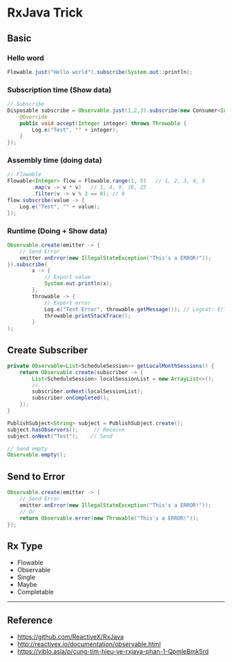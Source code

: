 # RxJava Trick

## Basic

### Hello word

```java
Flowable.just("Hello world").subscribe(System.out::println);
```

### Subscription time (Show data)

```java
// Subscribe
Disposable subscribe = Observable.just(1,2,3).subscribe(new Consumer<Integer>() {
    @Override
    public void accept(Integer integer) throws Throwable {
        Log.e("Test", "" + integer);
    }
});
```

### Assembly time (doing data)

```java
// Flowable
Flowable<Integer> flow = Flowable.range(1, 5)   // 1, 2, 3, 4, 5
        .map(v -> v * v)   // 1, 4, 9, 16, 25
        .filter(v -> v % 3 == 0); // 9
flow.subscribe(value -> {
    Log.e("Test", "" + value);
});
```

### Runtime (Doing + Show data)

```java
Observable.create(emitter -> {
    // Send Error
    emitter.onError(new IllegalStateException("This's a ERROR!"));
}).subscribe(
        x -> {
            // Export value
            System.out.println(x);
        },
        throwable -> {
            // Export error
            Log.e("Test Error", throwable.getMessage()); // Logcat: E/Test Error: This's a ERROR!
            throwable.printStackTrace();
        }
);
```

## Create Subscriber

```java
private Observable<List<ScheduleSession>> getLocalMonthSessions() {
    return Observable.create(subscriber -> {
        List<ScheduleSession> localSessionList = new ArrayList<>();
        //...
        subscriber.onNext(localSessionList);
        subscriber.onCompleted();
    });
}
```

```java
PublishSubject<String> subject = PublishSubject.create();
subject.hasObservers();     // Receive
subject.onNext("Test");    // Send
```

```java
// Send empty
Observable.empty();
```

## Send to Error

```java
Observable.create(emitter -> {
    // Send Error
    emitter.onError(new IllegalStateException("This's a ERROR!"));
    // Or
    return Observable.error(new Throwable("This's a ERROR!"));
});
```

## Rx Type

- Flowable
- Observable
- Single
- Maybe
- Completable

---

## Reference

- <https://github.com/ReactiveX/RxJava>
- <http://reactivex.io/documentation/observable.html>
- <https://viblo.asia/p/cung-tim-hieu-ve-rxjava-phan-1-QpmleBmk5rd>
